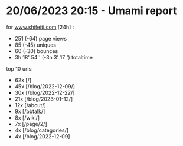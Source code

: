 # 20/06/2023 20:15 - Umami report
for www.shifeiti.com [24h] :

 - 251 (-64) page views
 - 85 (-45) uniques
 - 60 (-30) bounces
 - 3h 18' 54'' (-3h 3' 17'') totaltime


top 10 urls:
 - 62x [/]
 - 45x [/blog/2022-12-09/]
 - 30x [/blog/2022-12-22/]
 - 21x [/blog/2023-01-12/]
 - 12x [/about/]
 - 9x [/bbtalk/]
 - 8x [/wiki/]
 - 7x [/page/2/]
 - 4x [/blog/categories/]
 - 4x [/blog/2022-12-09]


